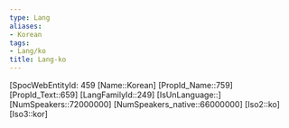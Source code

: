 ```yaml
---
type: Lang
aliases:
- Korean
tags: 
- Lang/ko
title: Lang-ko
---
```

[SpocWebEntityId: 459
[Name::Korean]
[PropId_Name::759]
[PropId_Text::659]
[LangFamilyId::249]
[IsUnLanguage::]
[NumSpeakers::72000000]
[NumSpeakers_native::66000000]
[Iso2::ko]
[Iso3::kor]



